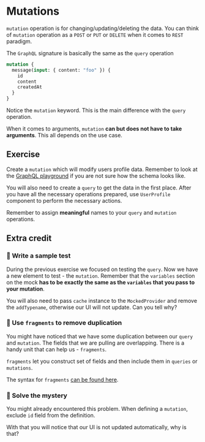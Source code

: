 # Mutations

`mutation` operation is for changing/updating/deleting the data.
You can think of `mutation` operation as a `POST` or `PUT` or `DELETE` when it comes to `REST` paradigm.

The `GraphQL` signature is basically the same as the `query` operation

```graphql
mutation {
  message(input: { content: "foo" }) {
    id
    content
    createdAt
  }
}
```

Notice the `mutation` keyword. This is the main difference with the `query` operation.

When it comes to arguments, `mutation` **can but does not have to take arguments**.
This all depends on the use case.

## Exercise

Create a `mutation` which will modify users profile data. Remember to look at the [GraphQL playground](http://localhost:4000/playground)
if you are not sure how the schema looks like.

You will also need to create a `query` to get the data in the first place.
After you have all the necessary operations prepared, use `UserProfile` component to perform the necessary actions.

Remember to assign **meaningful** names to your `query` and `mutation` operations.

## Extra credit

### 💯 Write a sample test

During the previous exercise we focused on testing the `query`. Now we have a new element to test - the `mutation`.
Remember that the `variables` section on the mock **has to be exactly the same as the `variables` that you pass to your mutation**.

You will also need to pass `cache` instance to the `MockedProvider` and remove the `addTypename`, otherwise our UI will not update. Can you tell why?

### 💯 Use `fragments` to remove duplication

You might have noticed that we have some duplication between our `query` and `mutation`.
The fields that we are pulling are overlapping. There is a handy unit that can help us - `fragments`.

`fragments` let you construct set of fields and then include them in `queries` or `mutations`.

The syntax for `fragments` [can be found here](https://graphql.org/learn/queries/#fragments).

### 💯 Solve the mystery

You might already encountered this problem. When defining a `mutation`, exclude `id` field from the definition.

With that you will notice that our UI is not updated automatically, why is that?
